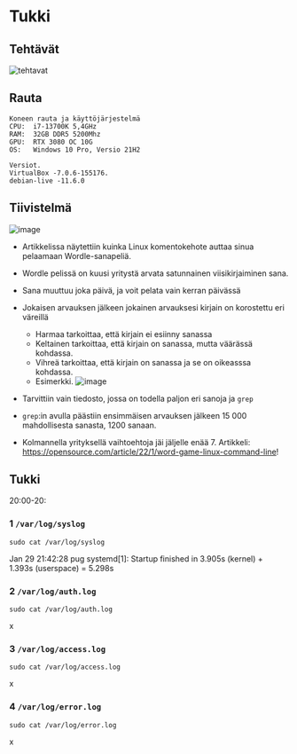 # Tukki
## Tehtävät
![tehtavat](https://user-images.githubusercontent.com/122887067/215345281-cbd1ac7d-43d9-4c72-8a64-b519801d9843.png)


## Rauta

    Koneen rauta ja käyttöjärjestelmä
    CPU:  i7-13700K 5,4GHz
    RAM:  32GB DDR5 5200Mhz
    GPU:  RTX 3080 OC 10G
    OS:   Windows 10 Pro, Versio 21H2
    
    Versiot. 
    VirtualBox -7.0.6-155176.
    debian-live -11.6.0


## Tiivistelmä
![image](https://user-images.githubusercontent.com/122887067/215345338-e9be1757-9756-4335-9aef-c136396c3b36.png)
- Artikkelissa näytettiin kuinka Linux komentokehote auttaa sinua pelaamaan Wordle-sanapeliä.

- Wordle pelissä on kuusi yritystä arvata satunnainen viisikirjaiminen sana.
- Sana muuttuu joka päivä, ja voit pelata vain kerran päivässä
- Jokaisen arvauksen jälkeen jokainen arvauksesi kirjain on korostettu eri väreillä
    - Harmaa tarkoittaa, että kirjain ei esiinny sanassa
    - Keltainen tarkoittaa, että kirjain on sanassa, mutta väärässä kohdassa.
    - Vihreä tarkoittaa, että kirjain on sanassa ja se on oikeasssa kohdassa. 
    - Esimerkki. ![image](https://user-images.githubusercontent.com/122887067/215345522-3b981dae-20aa-4e27-bc04-feeb96fa3975.png)
- Tarvittiin vain tiedosto, jossa on todella paljon eri sanoja ja ```grep```
- ```grep```:in avulla päästiin ensimmäisen arvauksen jälkeen 15 000 mahdollisesta sanasta, 1200 sanaan. 
- Kolmannella yrityksellä vaihtoehtoja jäi jäljelle enää 7. 
Artikkeli: https://opensource.com/article/22/1/word-game-linux-command-line!

## Tukki
20:00-20:
### 1 `/var/log/syslog`

    sudo cat /var/log/syslog
    
Jan 29 21:42:28 pug systemd[1]: Startup finished in 3.905s (kernel) + 1.393s (userspace) = 5.298s

### 2 `/var/log/auth.log`
    
    sudo cat /var/log/auth.log
    
x
### 3 `/var/log/access.log`

    sudo cat /var/log/access.log
    
x
### 4 `/var/log/error.log`

    sudo cat /var/log/error.log
    
x




